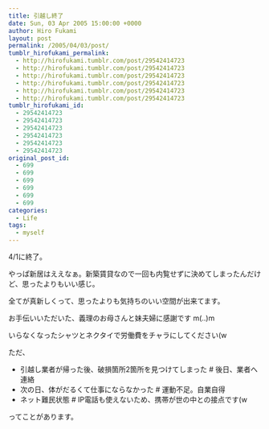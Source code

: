 ```yaml
---
title: 引越し終了
date: Sun, 03 Apr 2005 15:00:00 +0000
author: Hiro Fukami
layout: post
permalink: /2005/04/03/post/
tumblr_hirofukami_permalink:
  - http://hirofukami.tumblr.com/post/29542414723
  - http://hirofukami.tumblr.com/post/29542414723
  - http://hirofukami.tumblr.com/post/29542414723
  - http://hirofukami.tumblr.com/post/29542414723
  - http://hirofukami.tumblr.com/post/29542414723
  - http://hirofukami.tumblr.com/post/29542414723
tumblr_hirofukami_id:
  - 29542414723
  - 29542414723
  - 29542414723
  - 29542414723
  - 29542414723
  - 29542414723
original_post_id:
  - 699
  - 699
  - 699
  - 699
  - 699
  - 699
categories:
  - Life
tags:
  - myself
---
```

<div class="section">
  <p>
    4/1に終了。
  </p>
  
  <p>
    やっぱ新居はええなぁ。新築賃貸なので一回も内覧せずに決めてしまったんだけど、思ったよりもいい感じ。
  </p>
  
  <p>
    全てが真新しくって、思ったよりも気持ちのいい空間が出来てます。
  </p>
  
  <p>
    お手伝いいただいた、義理のお母さんと妹夫婦に感謝です m(..)m
  </p>
  
  <p>
    いらなくなったシャツとネクタイで労働費をチャラにしてください(w
  </p>
  
  <p>
    ただ、
  </p>
  
  <ul>
    <li>
      引越し業者が帰った後、破損箇所2箇所を見つけてしまった # 後日、業者へ連絡
    </li>
    <li>
      次の日、体がだるくて仕事にならなかった # 運動不足。自業自得
    </li>
    <li>
      ネット難民状態 # IP電話も使えないため、携帯が世の中との接点です(w
    </li>
  </ul>
  
  <p>
    ってことがあります。
  </p>
</div>